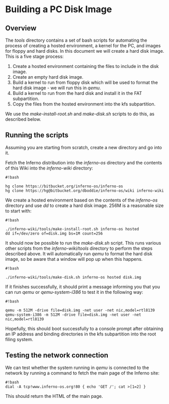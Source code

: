 # Building a PC Disk Image

## Overview

The *tools* directory contains a set of bash scripts for automating the process
of creating a hosted environment, a kernel for the PC, and images for floppy
and hard disks. In this document we will create a hard disk image. This is a
five stage process:

1. Create a hosted environment containing the files to include in the disk image.
2. Create an empty hard disk image.
3. Build a kernel to run from floppy disk which will be used to format the hard
  disk image - we will run this in *qemu*.
4. Build a kernel to run from the hard disk and install it in the FAT
  subpartition.
5. Copy the files from the hosted environment into the kfs subpartition.

We use the *make-install-root.sh* and *make-disk.sh* scripts to do this, as
described below.

## Running the scripts

Assuming you are starting from scratch, create a new directory and go into it.

Fetch the Inferno distribution into the *inferno-os* directory and the contents
of this Wiki into the *inferno-wiki* directory:

```
#!bash

hg clone https://bitbucket.org/inferno-os/inferno-os
hg clone https://hg@bitbucket.org/dboddie/inferno-os/wiki inferno-wiki
```

We create a hosted environment based on the contents of the *inferno-os*
directory and use *dd* to create a hard disk image. 256M is a reasonable size
to start with:

```
#!bash

./inferno-wiki/tools/make-install-root.sh inferno-os hosted
dd if=/dev/zero of=disk.img bs=1M count=256
```

It should now be possible to run the *make-disk.sh* script. This runs various
other scripts from the *inferno-wiki/tools* directory to perform the steps
described above. It will automatically run *qemu* to format the hard disk
image, so be aware that a window will pop up when this happens.

```
#!bash

./inferno-wiki/tools/make-disk.sh inferno-os hosted disk.img
```

If it finishes successfully, it should print a message informing you that you
can run *qemu* or *qemu-system-i386* to test it in the following way:

```
#!bash

qemu -m 512M -drive file=disk.img -net user -net nic,model=rtl8139
qemu-system-i386 -m 512M -drive file=disk.img -net user -net nic,model=rtl8139
```

Hopefully, this should boot successfully to a console prompt after obtaining
an IP address and binding directories in the kfs subpartition into the root
filing system.

## Testing the network connection

We can test whether the system running in *qemu* is connected to the network
by running a command to fetch the main page of the Inferno site:

```
#!bash
dial -A tcp!www.inferno-os.org!80 { echo 'GET /'; cat >[1=2] }
```

This should return the HTML of the main page.
